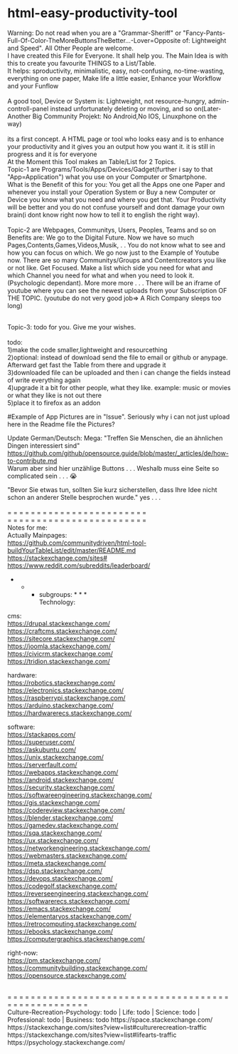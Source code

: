 # html-easy-productivity-tool
Warning: Do not read when you are a "Grammar-Sheriff" or "Fancy-Pants-Full-Of-Color-TheMoreButtonsTheBetter...-Lover=Opposite of: Lightweight and Speed". All Other People are welcome.<br>
I have created this File for Everyone. It shall help you. The Main Idea is with this to create you favourite THINGS to a List/Table.<br>
It helps: sproductivity, minimalistic, easy, not-confusing, no-time-wasting, everything on one paper, Make life a little easier, Enhance your Workflow and your Funflow<br>
<br>A good tool, Device or System is: Lightweight, not resource-hungry, admin-controll-panel instead unfortunately deleting or moving, and so on(Later-Another Big Community Projekt: No Android,No IOS, Linuxphone on the way)<br>
<br>its a first concept. A HTML page or tool who looks easy and is to enhance your productivity and it gives you an output how you want it.
it is still in progress
and
it is for everyone<br>
At the Moment this Tool makes an Table/List for 2 Topics.<br>
Topic-1 are Programs/Tools/Apps/Devices/Gadget(further i say to that "App=Application") what you use on your Computer or Smartphone. <br>
What is the Benefit of this for you: You get all the Apps one one Paper and whenever you install your Operation System or Buy a new Computer or Device you know what you need and where you get that. Your Productivity will be better and you do not confuse yourself and dont damage your own brain(i dont know right now how to tell it to english the right way).<br><br>
Topic-2 are Webpages, Communitys, Users, Peoples, Teams and so on <br>
Benefits are: We go to the Digital Future. Now we have so much Pages,Contents,Games,Videos,Musik, . . You do not know what to see and how you can focus on which. We go now just to the Example of Youtube now. There are so many Communitys/Groups and Contentcreators you like or not like. Get Focused. Make a list which side you need for what and which Channel you need for what and when you need to look it. (Psychologic dependant). More more more . . . There will be an iframe of youtube where you can see the newest uploads from your Subscription OF THE TOPIC. (youtube do not very good job=> A Rich Company sleeps too long)
<br><br>

Topic-3: todo for you. Give me your wishes.<br>
<br>todo:<br>
1)make the code smaller,lightweight  and resourcething<br>
2)optional: instead of download send the file to email or github or anypage. Afterward get fast the Table from there and upgrade it<br>
3)downloaded file can be uploaded and then i can change the fields instead of write everything again<br>
4)upgrade it a bit for other people, what they like. example: music or movies or what they like is not out there<br>
5)place it to firefox as an addon

#Example of App
Pictures are in "Issue". Seriously why i can not just upload here in the Readme file the Pictures?

Update German/Deutsch:
Mega: "Treffen Sie Menschen, die an ähnlichen Dingen interessiert sind" <br>
https://github.com/github/opensource.guide/blob/master/_articles/de/how-to-contribute.md <br>
Warum aber sind hier unzählige Buttons . . . Weshalb muss eine Seite so complicated sein . . . 😭 <br>

"Bevor Sie etwas tun, sollten Sie kurz sicherstellen, dass Ihre Idee nicht schon an anderer Stelle besprochen wurde." yes . . . <br><br>
= = = = = = = = = = = = = = = = = = = = = = = =<br>
= = = = = = = = = = = = = = = = = = = = = = = =<br>
Notes for me:<br>
Actually Mainpages: <br>
https://github.com/communitydriven/html-tool-buildYourTableList/edit/master/README.md <br>
https://stackexchange.com/sites# <br>
https://www.reddit.com/subreddits/leaderboard/ <br>
* * * subgroups: * * *<br>
Technology:<br>

cms:<br>
https://drupal.stackexchange.com/ <br>
https://craftcms.stackexchange.com/ <br>
https://sitecore.stackexchange.com/ <br>
https://joomla.stackexchange.com/ <br>
https://civicrm.stackexchange.com/ <br>
https://tridion.stackexchange.com/ <br>

hardware:<br>
https://robotics.stackexchange.com/ <br>
https://electronics.stackexchange.com/ <br>
https://raspberrypi.stackexchange.com/ <br>
https://arduino.stackexchange.com/ <br>
https://hardwarerecs.stackexchange.com/ <br>

software: <br>
https://stackapps.com/ <br>
https://superuser.com/ <br>
https://askubuntu.com/ <br>
https://unix.stackexchange.com/ <br>
https://serverfault.com/ <br>
https://webapps.stackexchange.com/ <br>
https://android.stackexchange.com/ <br>
https://security.stackexchange.com/ <br>
https://softwareengineering.stackexchange.com/ <br>
https://gis.stackexchange.com/ <br>
https://codereview.stackexchange.com/ <br>
https://blender.stackexchange.com/ <br>
https://gamedev.stackexchange.com/ <br>
https://sqa.stackexchange.com/ <br>
https://ux.stackexchange.com/ <br>
https://networkengineering.stackexchange.com/ <br>
https://webmasters.stackexchange.com/ <br>
https://meta.stackexchange.com/ <br>
https://dsp.stackexchange.com/ <br>
https://devops.stackexchange.com/ <br>
https://codegolf.stackexchange.com/ <br>
https://reverseengineering.stackexchange.com/ <br>
https://softwarerecs.stackexchange.com/ <br>
https://emacs.stackexchange.com/ <br>
https://elementaryos.stackexchange.com/ <br>
https://retrocomputing.stackexchange.com/ <br>
https://ebooks.stackexchange.com/ <br>
https://computergraphics.stackexchange.com/ <br>

right-now: <br>
https://pm.stackexchange.com/ <br>
https://communitybuilding.stackexchange.com/ <br>
https://opensource.stackexchange.com/ <br>

<br> 
= = = = = = = = = = = = = = = = = = = = = = = = = = = = = = = = = = = = = = = = = = = = = = = = = = = = <br>
Culture-Recreation-Psychology: todo | Life: todo | Science: todo | Professional: todo | Business: todo
https://space.stackexchange.com/ <br>
https://stackexchange.com/sites?view=list#culturerecreation-traffic <br>
https://stackexchange.com/sites?view=list#lifearts-traffic <br>
https://psychology.stackexchange.com/ <br>

